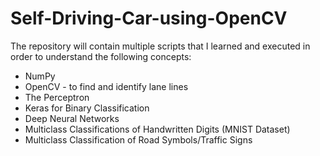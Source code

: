 # Self-Driving-Car-using-OpenCV
The repository will contain multiple scripts that I learned and executed in order to understand the following concepts:
* NumPy
* OpenCV - to find and identify lane lines
* The Perceptron
* Keras for Binary Classification
* Deep Neural Networks
* Multiclass Classifications of Handwritten Digits (MNIST Dataset)
* Multiclass Classification of Road Symbols/Traffic Signs
